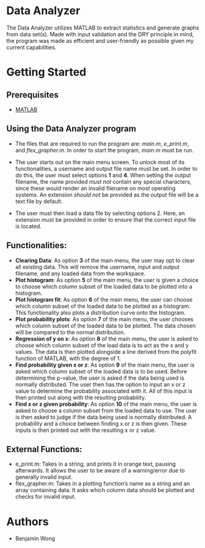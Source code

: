 # Data Analyzer
The Data Analyzer utilizes MATLAB to extract statistics and generate graphs from data set(s). Made with input validation and the DRY principle in mind, the program was made as efficient and user-friendly as possible given my current capabilities.

# Getting Started
## Prerequisites
- [MATLAB](https://www.mathworks.com/products/matlab.html)
## Using the Data Analyzer program
- The files that are required to run the program are: _main.m_, _e_print.m_, and _flex_grapher.m_. In order to start the program, _main.m_ must be run.
	
- The user starts out on the main menu screen. To unlock most of its functionalities, a username and output file name must be set. In order to do this, the user must select options __1__ and __4__. When setting the output filename, the name provided _must not_ contain any special characters, since these would render an invalid filename on most operating systems. An extension _should not_ be provided as the output file will be a text file by default.
- The user must then load a data file by selecting options 2. Here, an extension must be provided in order to ensure that the correct input file is located.
## Functionalities:
- __Clearing Data__: As option __3__ of the main menu, the user may opt to clear all existing data. This will remove the username, input and output filename, and any loaded data from the workspace.
- __Plot histogram__: As option __5__ of the main menu, the user is given a choice to choose which column subset of the loaded data to be plotted into a histogram.
- __Plot histogram fit__: As option __6__ of the main menu, the user can choose which column subset of the loaded data to be plotted as a histogram. This functionality also plots a distribution curve onto the histogram.
- __Plot probability plots__: As option __7__ of the main menu, the user chooses which column subset of the loaded data to be plotted. The data chosen will be compared to the normal distribution. 
- __Regression of y on x__: As option __8__ of the main menu, the user is asked to choose which column subset of the load data is to act as the x and y values. The data is then plotted alongside a line derived from the polyfit function of MATLAB, with the degree of 1.
- __Find probability given x or z__: As option __9__ of the main menu, the user is asked which column subset of the loaded data is to be used. Before determining the p-value, the user is asked if the data being used is normally distributed. The user then has the option to input an x or z value to determine the probability associated with it. All of this input is then printed out along with the resulting probability.
- __Find x or z given probability__: As option __10__ of the main menu, the user is asked to choose a column subset from the loaded data to use. The user is then asked to judge if the data being used is normally distributed. A probability and a choice between finding x or z is then given. These inputs is then printed out with the resulting x or z value.
## External Functions:
- e_print.m: Takes in a string, and prints it in orange text, pausing afterwards. It allows the user to be aware of a warning/error due to generally invalid input.
- flex_grapher.m: Takes in a plotting function’s name as a string and an array containing data. It asks which column data should be plotted and checks for invalid input.

# Authors
- Benjamin Wong
